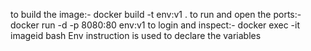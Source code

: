 to build the image:- docker build -t env:v1 .
to run and open the ports:- docker run -d -p 8080:80 env:v1
to login and inspect:- docker exec -it imageid bash
Env instruction is used to declare the variables

